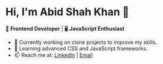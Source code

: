 # Hi, I'm Abid Shah Khan 👋

🌟 **Frontend Developer** | 🖥️ **JavaScript Enthusiast**

- 🔭 Currently working on clone projects to improve my skills.
- 🌱 Learning advanced CSS and JavaScript frameworks.
- 📫 Reach me at: [LinkedIn](https://www.linkedin.com/in/abid-shah-khan/) | [Email](abidshahkhan237@gmail.com)
